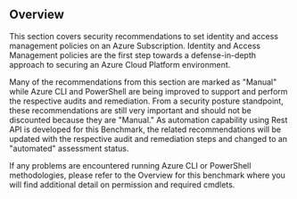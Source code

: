 ## Overview

This section covers security recommendations to set identity and access management policies on an Azure Subscription. Identity and Access Management policies are the first step towards a defense-in-depth approach to securing an Azure Cloud Platform environment.

Many of the recommendations from this section are marked as "Manual" while Azure CLI and PowerShell are being improved to support and perform the respective audits and remediation. From a security posture standpoint, these recommendations are still very important and should not be discounted because they are "Manual." As automation capability using Rest API is developed for this Benchmark, the related
recommendations will be updated with the respective audit and remediation steps and changed to an "automated" assessment status.

If any problems are encountered running Azure CLI or PowerShell methodologies, please refer to the Overview for this benchmark where you will find additional detail on permission and required cmdlets.